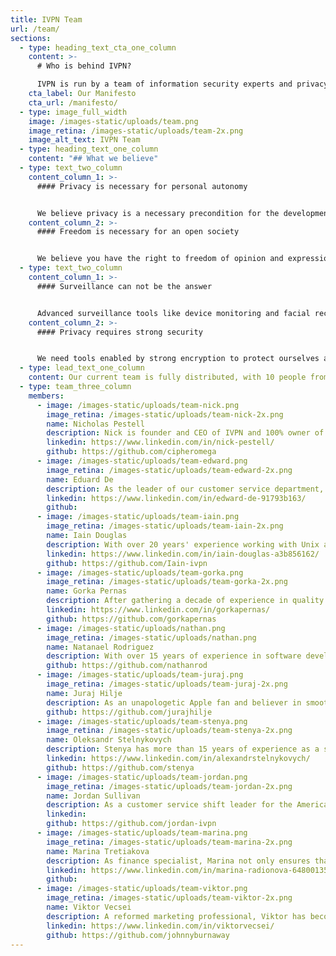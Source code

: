 ```yaml
---
title: IVPN Team
url: /team/
sections:
  - type: heading_text_cta_one_column
    content: >-
      # Who is behind IVPN?

      IVPN is run by a team of information security experts and privacy activists. The founding team is a group of security professionals who met whilst studying information security at the University of London, UK (Royal Holloway). IVPN has been around since 2009, far longer than most VPN services.
    cta_label: Our Manifesto
    cta_url: /manifesto/
  - type: image_full_width
    image: /images-static/uploads/team.png
    image_retina: /images-static/uploads/team-2x.png
    image_alt_text: IVPN Team
  - type: heading_text_one_column
    content: "## What we believe"
  - type: text_two_column
    content_column_1: >-
      #### Privacy is necessary for personal autonomy


      We believe privacy is a necessary precondition for the development and preservation of the self. The power to selectively reveal oneself to the world is under attack from governments and corporations. We are fighting back.
    content_column_2: >-
      #### Freedom is necessary for an open society


      We believe you have the right to freedom of opinion and expression online without interference or surveillance. Freedom leads to enhanced expressions of creativity and original thought. We are determined to protect this right.
  - type: text_two_column
    content_column_1: >-
      #### Surveillance can not be the answer


      Advanced surveillance tools like device monitoring and facial recognition technologies are being deployed at a rapid pace. We refuse to accept that these tools are necessary for a safe society and call on governments to roll back their use.
    content_column_2: >-
      #### Privacy requires strong security


      We need tools enabled by strong encryption to protect ourselves against hostile adversaries. With the right set of protections we can once again control what we share with those we don’t know and can’t trust.
  - type: lead_text_one_column
    content: Our current team is fully distributed, with 10 people from 7 countries.
  - type: team_three_column
    members:
      - image: /images-static/uploads/team-nick.png
        image_retina: /images-static/uploads/team-nick-2x.png
        name: Nicholas Pestell
        description: Nick is founder and CEO of IVPN and 100% owner of Privatus Limited, the company through which the IVPN service is operated. Nick brings considerable expertise in risk management and security testing whilst working for Royal Bank of Scotland, Network Rail and ABN AMRO Bank.
        linkedin: https://www.linkedin.com/in/nick-pestell/
        github: https://github.com/cipheromega
      - image: /images-static/uploads/team-edward.png
        image_retina: /images-static/uploads/team-edward-2x.png
        name: Eduard De
        description: As the leader of our customer service department, Edward is responsible for making sure all customer inquiries are dealt with in a swift and professional manner, no matter when they come through.
        linkedin: https://www.linkedin.com/in/edward-de-91793b163/
        github: 
      - image: /images-static/uploads/team-iain.png
        image_retina: /images-static/uploads/team-iain-2x.png
        name: Iain Douglas
        description: With over 20 years' experience working with Unix and Linux, Iain knows a thing or two. He manages the team responsible for ensuring the security and availability of our public VPN infrastructure.
        linkedin: https://www.linkedin.com/in/iain-douglas-a3b856162/
        github: https://github.com/Iain-ivpn
      - image: /images-static/uploads/team-gorka.png
        image_retina: /images-static/uploads/team-gorka-2x.png
        name: Gorka Pernas
        description: After gathering a decade of experience in quality assurance-related roles at technology firms, Gorka now applies his knowledge in helping the IVPN team ship bug-free apps and making sure you suffer no privacy leaks.
        linkedin: https://www.linkedin.com/in/gorkapernas/
        github: https://github.com/gorkapernas
      - image: /images-static/uploads/nathan.png
        image_retina: /images-static/uploads/nathan.png
        name: Natanael Rodriguez
        description: With over 15 years of experience in software development, Nathan now uses his skills to tackle all backend related projects at IVPN.
        github: https://github.com/nathanrod
      - image: /images-static/uploads/team-juraj.png
        image_retina: /images-static/uploads/team-juraj-2x.png
        name: Juraj Hilje
        description: As an unapologetic Apple fan and believer in smooth user experience, it was a natural choice for Juraj to get into iOS development a decade ago. Now he's obsessed with building the best VPN app available on the App Store.
        github: https://github.com/jurajhilje
      - image: /images-static/uploads/team-stenya.png
        image_retina: /images-static/uploads/team-stenya-2x.png
        name: Oleksandr Stelnykovych
        description: Stenya has more than 15 years of experience as a software developer in various roles. At IVPN, he is working on building the best VPN applications for Windows and macOS desktops.
        linkedin: https://www.linkedin.com/in/alexandrstelnykovych/
        github: https://github.com/stenya
      - image: /images-static/uploads/team-jordan.png
        image_retina: /images-static/uploads/team-jordan-2x.png
        name: Jordan Sullivan
        description: As a customer service shift leader for the Americas, Jordan uses his problem solving-based technical support skills to help anyone in need of clear and patient assistance.
        linkedin: 
        github: https://github.com/jordan-ivpn
      - image: /images-static/uploads/team-marina.png
        image_retina: /images-static/uploads/team-marina-2x.png
        name: Marina Tretiakova
        description: As finance specialist, Marina not only ensures that IVPN's books are in order, but she is also responsible for developing business processes, performing internal controls and ensuring statutory compliance.
        linkedin: https://www.linkedin.com/in/marina-radionova-64800135/
        github: 
      - image: /images-static/uploads/team-viktor.png
        image_retina: /images-static/uploads/team-viktor-2x.png
        name: Viktor Vecsei
        description: A reformed marketing professional, Viktor has become a fervent privacy advocate since joining IVPN. He is responsible for all communication and outreach efforts that spread the word about IVPN’s mission.
        linkedin: https://www.linkedin.com/in/viktorvecsei/
        github: https://github.com/johnnyburnaway
---
```


